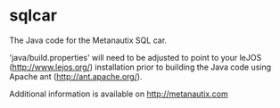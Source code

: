 sqlcar
======

The Java code for the Metanautix SQL car.

'java/build.properties' will need to be adjusted to point to your
leJOS (http://www.lejos.org/) installation prior to building the Java
code using Apache ant (http://ant.apache.org/).

Additional information is available on http://metanautix.com

